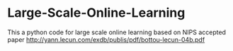 # Large-Scale-Online-Learning
This a python code for large scale online learning based on NIPS accepted paper http://yann.lecun.com/exdb/publis/pdf/bottou-lecun-04b.pdf
